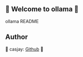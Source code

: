 ## 👋 Welcome to ollama 🚀  

ollama README  
  
  
## Author  

🤖 casjay: [Github](https://github.com/casjay) 🤖  

